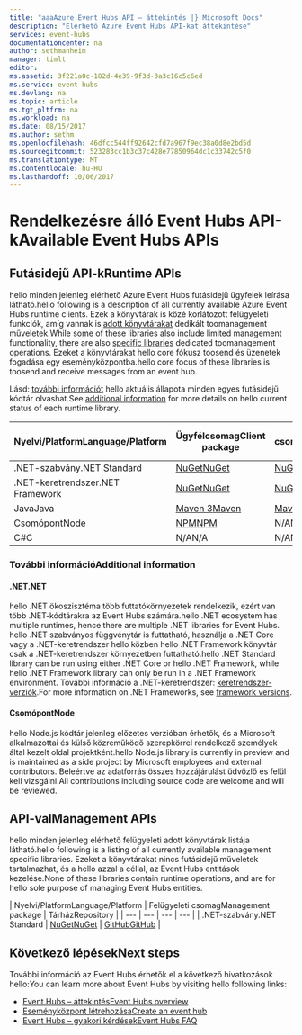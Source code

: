 ```yaml
---
title: "aaaAzure Event Hubs API – áttekintés |} Microsoft Docs"
description: "Elérhető Azure Event Hubs API-kat áttekintése"
services: event-hubs
documentationcenter: na
author: sethmanheim
manager: timlt
editor: 
ms.assetid: 3f221a0c-182d-4e39-9f3d-3a3c16c5c6ed
ms.service: event-hubs
ms.devlang: na
ms.topic: article
ms.tgt_pltfrm: na
ms.workload: na
ms.date: 08/15/2017
ms.author: sethm
ms.openlocfilehash: 46dfcc544ff92642cfd7a967f9ec38a0d8e2bd5d
ms.sourcegitcommit: 523283cc1b3c37c428e77850964dc1c33742c5f0
ms.translationtype: MT
ms.contentlocale: hu-HU
ms.lasthandoff: 10/06/2017
---
```

# <a name="available-event-hubs-apis"></a><span data-ttu-id="bc55b-103">Rendelkezésre álló Event Hubs API-k</span><span class="sxs-lookup"><span data-stu-id="bc55b-103">Available Event Hubs APIs</span></span>

## <a name="runtime-apis"></a><span data-ttu-id="bc55b-104">Futásidejű API-k</span><span class="sxs-lookup"><span data-stu-id="bc55b-104">Runtime APIs</span></span>

<span data-ttu-id="bc55b-105">hello minden jelenleg elérhető Azure Event Hubs futásidejű ügyfelek leírása látható.</span><span class="sxs-lookup"><span data-stu-id="bc55b-105">hello following is a description of all currently available Azure Event Hubs runtime clients.</span></span> <span data-ttu-id="bc55b-106">Ezek a könyvtárak is közé korlátozott felügyeleti funkciók, amíg vannak is [adott könyvtárakat](#management-apis) dedikált toomanagement műveletek.</span><span class="sxs-lookup"><span data-stu-id="bc55b-106">While some of these libraries also include limited management functionality, there are also [specific libraries](#management-apis) dedicated toomanagement operations.</span></span> <span data-ttu-id="bc55b-107">Ezeket a könyvtárakat hello core fókusz toosend és üzenetek fogadása egy eseményközpontba.</span><span class="sxs-lookup"><span data-stu-id="bc55b-107">hello core focus of these libraries is toosend and receive messages from an event hub.</span></span>

<span data-ttu-id="bc55b-108">Lásd: [további információt](#additional-information) hello aktuális állapota minden egyes futásidejű kódtár olvashat.</span><span class="sxs-lookup"><span data-stu-id="bc55b-108">See [additional information](#additional-information) for more details on hello current status of each runtime library.</span></span>

| <span data-ttu-id="bc55b-109">Nyelvi/Platform</span><span class="sxs-lookup"><span data-stu-id="bc55b-109">Language/Platform</span></span> | <span data-ttu-id="bc55b-110">Ügyfélcsomag</span><span class="sxs-lookup"><span data-stu-id="bc55b-110">Client package</span></span> | <span data-ttu-id="bc55b-111">EventProcessorHost csomag</span><span class="sxs-lookup"><span data-stu-id="bc55b-111">EventProcessorHost package</span></span> | <span data-ttu-id="bc55b-112">Tárház</span><span class="sxs-lookup"><span data-stu-id="bc55b-112">Repository</span></span> |
| --- | --- | --- | --- |
| <span data-ttu-id="bc55b-113">.NET-szabvány</span><span class="sxs-lookup"><span data-stu-id="bc55b-113">.NET Standard</span></span> | [<span data-ttu-id="bc55b-114">NuGet</span><span class="sxs-lookup"><span data-stu-id="bc55b-114">NuGet</span></span>](https://www.nuget.org/packages/Microsoft.Azure.EventHubs/) | [<span data-ttu-id="bc55b-115">NuGet</span><span class="sxs-lookup"><span data-stu-id="bc55b-115">NuGet</span></span>](https://www.nuget.org/packages/Microsoft.Azure.EventHubs.Processor/) | [<span data-ttu-id="bc55b-116">GitHub</span><span class="sxs-lookup"><span data-stu-id="bc55b-116">GitHub</span></span>](https://github.com/azure/azure-event-hubs-dotnet) |
| <span data-ttu-id="bc55b-117">.NET-keretrendszer</span><span class="sxs-lookup"><span data-stu-id="bc55b-117">.NET Framework</span></span> | [<span data-ttu-id="bc55b-118">NuGet</span><span class="sxs-lookup"><span data-stu-id="bc55b-118">NuGet</span></span>](https://www.nuget.org/packages/WindowsAzure.ServiceBus/) | [<span data-ttu-id="bc55b-119">NuGet</span><span class="sxs-lookup"><span data-stu-id="bc55b-119">NuGet</span></span>](https://www.nuget.org/packages/Microsoft.Azure.ServiceBus.EventProcessorHost/) | <span data-ttu-id="bc55b-120">N/A</span><span class="sxs-lookup"><span data-stu-id="bc55b-120">N/A</span></span> |
| <span data-ttu-id="bc55b-121">Java</span><span class="sxs-lookup"><span data-stu-id="bc55b-121">Java</span></span> | [<span data-ttu-id="bc55b-122">Maven 3</span><span class="sxs-lookup"><span data-stu-id="bc55b-122">Maven</span></span>](https://search.maven.org/#search%7Cga%7C1%7Ca%3A%22azure-eventhubs%22) | [<span data-ttu-id="bc55b-123">Maven 3</span><span class="sxs-lookup"><span data-stu-id="bc55b-123">Maven</span></span>](https://search.maven.org/#search%7Cga%7C1%7Ca%3A%22azure-eventhubs-eph%22) | [<span data-ttu-id="bc55b-124">GitHub</span><span class="sxs-lookup"><span data-stu-id="bc55b-124">GitHub</span></span>](https://github.com/Azure/azure-event-hubs-java) |
| <span data-ttu-id="bc55b-125">Csomópont</span><span class="sxs-lookup"><span data-stu-id="bc55b-125">Node</span></span> | [<span data-ttu-id="bc55b-126">NPM</span><span class="sxs-lookup"><span data-stu-id="bc55b-126">NPM</span></span>](https://www.npmjs.com/package/azure-event-hubs) | <span data-ttu-id="bc55b-127">N/A</span><span class="sxs-lookup"><span data-stu-id="bc55b-127">N/A</span></span> | [<span data-ttu-id="bc55b-128">GitHub</span><span class="sxs-lookup"><span data-stu-id="bc55b-128">GitHub</span></span>](https://github.com/Azure/azure-event-hubs-node) |
| <span data-ttu-id="bc55b-129">C#</span><span class="sxs-lookup"><span data-stu-id="bc55b-129">C</span></span> | <span data-ttu-id="bc55b-130">N/A</span><span class="sxs-lookup"><span data-stu-id="bc55b-130">N/A</span></span> | <span data-ttu-id="bc55b-131">N/A</span><span class="sxs-lookup"><span data-stu-id="bc55b-131">N/A</span></span> | [<span data-ttu-id="bc55b-132">GitHub</span><span class="sxs-lookup"><span data-stu-id="bc55b-132">GitHub</span></span>](https://github.com/Azure/azure-event-hubs-c) |

### <a name="additional-information"></a><span data-ttu-id="bc55b-133">További információ</span><span class="sxs-lookup"><span data-stu-id="bc55b-133">Additional information</span></span>

#### <a name="net"></a><span data-ttu-id="bc55b-134">.NET</span><span class="sxs-lookup"><span data-stu-id="bc55b-134">.NET</span></span>
<span data-ttu-id="bc55b-135">hello .NET ökoszisztéma több futtatókörnyezetek rendelkezik, ezért van több .NET-kódtárakra az Event Hubs számára.</span><span class="sxs-lookup"><span data-stu-id="bc55b-135">hello .NET ecosystem has multiple runtimes, hence there are multiple .NET libraries for Event Hubs.</span></span> <span data-ttu-id="bc55b-136">hello .NET szabványos függvénytár is futtatható, használja a .NET Core vagy a .NET-keretrendszer hello közben hello .NET Framework könyvtár csak a .NET-keretrendszer környezetben futtatható.</span><span class="sxs-lookup"><span data-stu-id="bc55b-136">hello .NET Standard library can be run using either .NET Core or hello .NET Framework, while hello .NET Framework library can only be run in a .NET Framework environment.</span></span> <span data-ttu-id="bc55b-137">További információ a .NET-keretrendszer: [keretrendszer-verziók](https://docs.microsoft.com/dotnet/articles/standard/frameworks#framework-versions).</span><span class="sxs-lookup"><span data-stu-id="bc55b-137">For more information on .NET Frameworks, see [framework versions](https://docs.microsoft.com/dotnet/articles/standard/frameworks#framework-versions).</span></span>

#### <a name="node"></a><span data-ttu-id="bc55b-138">Csomópont</span><span class="sxs-lookup"><span data-stu-id="bc55b-138">Node</span></span>

<span data-ttu-id="bc55b-139">hello Node.js kódtár jelenleg előzetes verzióban érhetők, és a Microsoft alkalmazottai és külső közreműködő szerepkörrel rendelkező személyek által kezelt oldal projektként.</span><span class="sxs-lookup"><span data-stu-id="bc55b-139">hello Node.js library is currently in preview and is maintained as a side project by Microsoft employees and external contributors.</span></span> <span data-ttu-id="bc55b-140">Beleértve az adatforrás összes hozzájárulást üdvözlő és felül kell vizsgálni.</span><span class="sxs-lookup"><span data-stu-id="bc55b-140">All contributions including source code are welcome and will be reviewed.</span></span>

## <a name="management-apis"></a><span data-ttu-id="bc55b-141">API-val</span><span class="sxs-lookup"><span data-stu-id="bc55b-141">Management APIs</span></span>

<span data-ttu-id="bc55b-142">hello minden jelenleg elérhető felügyeleti adott könyvtárak listája látható.</span><span class="sxs-lookup"><span data-stu-id="bc55b-142">hello following is a listing of all currently available management specific libraries.</span></span> <span data-ttu-id="bc55b-143">Ezeket a könyvtárakat nincs futásidejű műveletek tartalmazhat, és a hello azzal a céllal, az Event Hubs entitások kezelése.</span><span class="sxs-lookup"><span data-stu-id="bc55b-143">None of these libraries contain runtime operations, and are for hello sole purpose of managing Event Hubs entities.</span></span>

| <span data-ttu-id="bc55b-144">Nyelvi/Platform</span><span class="sxs-lookup"><span data-stu-id="bc55b-144">Language/Platform</span></span> | <span data-ttu-id="bc55b-145">Felügyeleti csomag</span><span class="sxs-lookup"><span data-stu-id="bc55b-145">Management package</span></span> | <span data-ttu-id="bc55b-146">Tárház</span><span class="sxs-lookup"><span data-stu-id="bc55b-146">Repository</span></span> |
| --- | --- | --- | --- |
| <span data-ttu-id="bc55b-147">.NET-szabvány</span><span class="sxs-lookup"><span data-stu-id="bc55b-147">.NET Standard</span></span> | [<span data-ttu-id="bc55b-148">NuGet</span><span class="sxs-lookup"><span data-stu-id="bc55b-148">NuGet</span></span>](https://www.nuget.org/packages/Microsoft.Azure.Management.EventHub) | [<span data-ttu-id="bc55b-149">GitHub</span><span class="sxs-lookup"><span data-stu-id="bc55b-149">GitHub</span></span>](https://github.com/Azure/azure-sdk-for-net/tree/AutoRest/src/ResourceManagement/EventHub) |

## <a name="next-steps"></a><span data-ttu-id="bc55b-150">Következő lépések</span><span class="sxs-lookup"><span data-stu-id="bc55b-150">Next steps</span></span>
<span data-ttu-id="bc55b-151">További információ az Event Hubs érhetők el a következő hivatkozások hello:</span><span class="sxs-lookup"><span data-stu-id="bc55b-151">You can learn more about Event Hubs by visiting hello following links:</span></span>

* [<span data-ttu-id="bc55b-152">Event Hubs – áttekintés</span><span class="sxs-lookup"><span data-stu-id="bc55b-152">Event Hubs overview</span></span>](event-hubs-what-is-event-hubs.md)
* [<span data-ttu-id="bc55b-153">Eseményközpont létrehozása</span><span class="sxs-lookup"><span data-stu-id="bc55b-153">Create an event hub</span></span>](event-hubs-create.md)
* [<span data-ttu-id="bc55b-154">Event Hubs – gyakori kérdések</span><span class="sxs-lookup"><span data-stu-id="bc55b-154">Event Hubs FAQ</span></span>](event-hubs-faq.md)